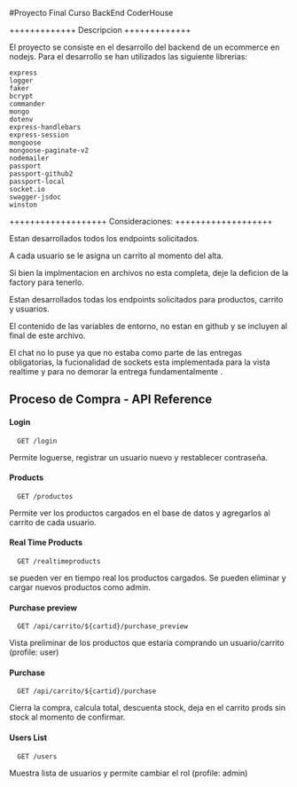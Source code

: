 #Proyecto Final Curso BackEnd CoderHouse

+++++++++++++
Descripcion
+++++++++++++

El proyecto se consiste en el desarrollo del backend de un ecommerce en nodejs.
Para el desarrollo se han utilizados las siguiente librerias:

    express
    logger
    faker
    bcrypt
    commander
    mongo
    dotenv
    express-handlebars
    express-session
    mongoose
    mongoose-paginate-v2
    nodemailer
    passport
    passport-github2
    passport-local
    socket.io
    swagger-jsdoc
    winston


+++++++++++++++++++
Consideraciones:
+++++++++++++++++++

Estan desarrollados todos los endpoints solicitados.

A cada usuario se le asigna un carrito al momento del alta.

Si bien la implmentacion en archivos no esta completa, deje la deficion de la factory para tenerlo.

Estan desarrollados todas los endpoints solicitados para productos, carrito y usuarios.

El contenido de las variables de entorno, no estan en github y se incluyen al final de este archivo.

El chat no lo puse ya que no estaba como parte de las entregas obligatorias, la fucionalidad de sockets esta implementada para la vista realtime y para no demorar la entrega fundamentalmente .




## Proceso de Compra - API Reference 

#### Login

```http
  GET /login
```
Permite loguerse, registrar un usuario nuevo y restablecer contraseña.


#### Products

```http
  GET /productos
```
Permite ver los productos cargados en el base de datos y agregarlos al carrito de cada usuario.

#### Real Time Products 

```http
  GET /realtimeproducts
```
se pueden ver en tiempo real los productos cargados. Se pueden eliminar y cargar nuevos productos como admin.

#### Purchase preview 

```http
  GET /api/carrito/${cartid}/purchase_preview
```
Vista preliminar de los productos que estaria comprando un usuario/carrito (profile: user)

#### Purchase

```http
  GET /api/carrito/${cartid}/purchase
```
Cierra la compra, calcula total, descuenta stock, deja en el carrito prods sin stock al momento de confirmar.

#### Users List

```http
  GET /users
```
Muestra lista de usuarios y permite cambiar el rol (profile: admin)






